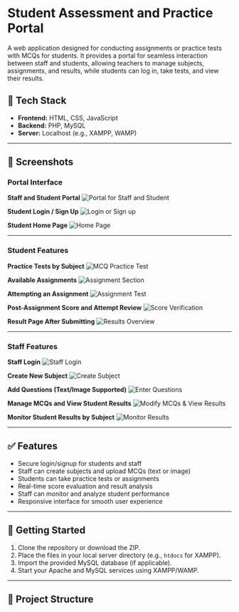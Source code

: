 # Student Assessment and Practice Portal

A web application designed for conducting assignments or practice tests with MCQs for students. It provides a portal for seamless interaction between staff and students, allowing teachers to manage subjects, assignments, and results, while students can log in, take tests, and view their results.

## 🔧 Tech Stack

- **Frontend:** HTML, CSS, JavaScript  
- **Backend:** PHP, MySQL  
- **Server:** Localhost (e.g., XAMPP, WAMP)

---

## 📸 Screenshots

### Portal Interface

**Staff and Student Portal**
![Portal for Staff and Student](student/Screenshot%202024-11-10%20234133.png)

**Student Login / Sign Up**
![Login or Sign up](student/Screenshot%202024-11-10%20234147.png)

**Student Home Page**
![Home Page](student/Screenshot%202024-11-10%20234338.png)

---

### Student Features

**Practice Tests by Subject**
![MCQ Practice Test](student/Screenshot%202024-11-10%20234501.png)

**Available Assignments**
![Assignment Section](student/Screenshot%202024-11-10%20234544.png)

**Attempting an Assignment**
![Assignment Test](student/Screenshot%202024-11-10%20234736.png)

**Post-Assignment Score and Attempt Review**
![Score Verification](student/Screenshot%202024-11-10%20234851.png)

**Result Page After Submitting**
![Results Overview](student/Screenshot%202024-11-10%20234958.png)

---

### Staff Features

**Staff Login**
![Staff Login](student/Screenshot%202024-11-10%20235159.png)

**Create New Subject**
![Create Subject](student/Screenshot%202024-11-10%20235107.png)

**Add Questions (Text/Image Supported)**
![Enter Questions](student/Screenshot%202024-11-10%20235123.png)

**Manage MCQs and View Student Results**
![Modify MCQs & View Results](student/Screenshot%202024-11-10%20235140.png)

**Monitor Student Results by Subject**
![Monitor Results](student/Screenshot%202024-11-10%20235227.png)

---

## ✅ Features

- Secure login/signup for students and staff
- Staff can create subjects and upload MCQs (text or image)
- Students can take practice tests or assignments
- Real-time score evaluation and result analysis
- Staff can monitor and analyze student performance
- Responsive interface for smooth user experience

---

## 🚀 Getting Started

1. Clone the repository or download the ZIP.
2. Place the files in your local server directory (e.g., `htdocs` for XAMPP).
3. Import the provided MySQL database (if applicable).
4. Start your Apache and MySQL services using XAMPP/WAMP.

---

## 📂 Project Structure

